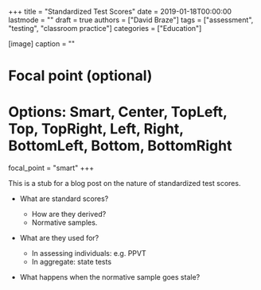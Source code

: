 +++
title = "Standardized Test Scores"
date = 2019-01-18T00:00:00
lastmode = ""
draft = true
authors = ["David Braze"]
tags = ["assessment", "testing", "classroom practice"]
categories = ["Education"]

[image]
  caption = ""
  # Focal point (optional)
  # Options: Smart, Center, TopLeft, Top, TopRight, Left, Right, BottomLeft, Bottom, BottomRight
  focal_point = "smart"
+++

This is a stub for a blog post on the nature of standardized test scores.

* What are standard scores?
  * How are they derived?
  * Normative samples.
  
* What are they used for? 
  * In assessing individuals: e.g. PPVT
  * In aggregate: state tests
  
* What happens when the normative sample goes stale?
